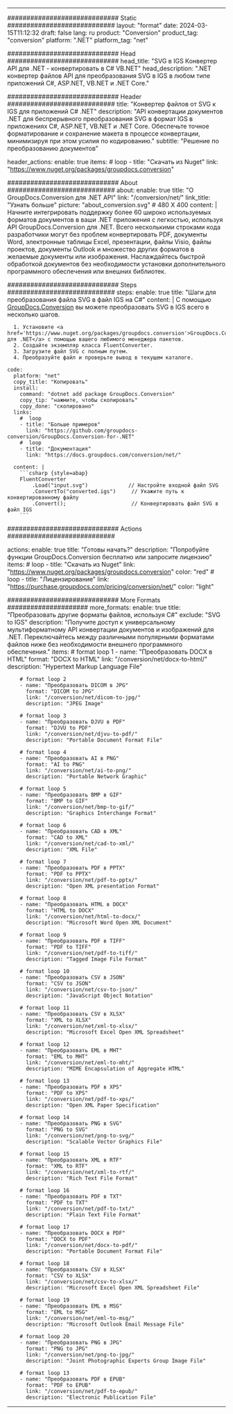  
---
############################# Static ############################
layout: "format"
date: 2024-03-15T11:12:32
draft: false
lang: ru
product: "Conversion"
product_tag: "conversion"
platform: ".NET"
platform_tag: "net"

############################# Head #############################
head_title: "SVG в IGS Конвертер API для .NET - конвертировать в C# VB.NET"
head_description: ".NET конвертер файлов API для преобразования SVG в IGS в любом типе приложений C#, ASP.NET, VB.NET и .NET Core."

############################# Header ############################
title: "Конвертер файлов от SVG к IGS для приложений C# .NET" 
description: "API конвертации документов .NET для беспрерывного преобразования SVG в формат IGS в приложениях C#, ASP.NET, VB.NET и .NET Core. Обеспечьте точное форматирование и сохранение макета в процессе конвертации, минимизируя при этом усилия по кодированию." 
subtitle: "Решение по преобразованию документов" 

header_actions:
  enable: true
  items:
    #  loop
    - title: "Скачать из Nuget"
      link: "https://www.nuget.org/packages/groupdocs.conversion"


############################# About ############################
about:
    enable: true
    title: "О GroupDocs.Conversion для .NET API"
    link: "/conversion/net/"
    link_title: "Узнать больше"
    picture: "about_conversion.svg" # 480 X 400
    content: |
      Начните интегрировать поддержку более 60 широко используемых форматов документов в ваши .NET приложения с легкостью, используя API GroupDocs.Conversion для .NET. Всего несколькими строками кода разработчики могут без проблем конвертировать PDF, документы Word, электронные таблицы Excel, презентации, файлы Visio, файлы проектов, документы Outlook и множество других форматов в желаемые документы или изображения. Наслаждайтесь быстрой обработкой документов без необходимости установки дополнительного программного обеспечения или внешних библиотек.


############################# Steps ############################
steps:
    enable: true
    title: "Шаги для преобразования файла SVG в файл IGS на C#" 
    content: |
      С помощью <a href='https://products.groupdocs.com/conversion/net/'>GroupDocs.Conversion</a> вы можете преобразовать SVG в IGS всего в несколько шагов.
      
      1. Установите <a href='https://www.nuget.org/packages/groupdocs.conversion'>GroupDocs.Conversion для .NET</a> с помощью вашего любимого менеджера пакетов. 
      2. Создайте экземпляр класса FluentConverter.  
      3. Загрузите файл SVG с полным путем. 
      4. Преобразуйте файл и проверьте вывод в текущем каталоге. 
   
    code:
      platform: "net"
      copy_title: "Копировать"
      install:
        command: "dotnet add package GroupDocs.Conversion"
        copy_tip: "нажмите, чтобы скопировать"
        copy_done: "скопировано"
      links:
        #  loop
        - title: "Больше примеров"
          link: "https://github.com/groupdocs-conversion/GroupDocs.Conversion-for-.NET"
        #  loop
        - title: "Документация"
          link: "https://docs.groupdocs.com/conversion/net/"
          
      content: |
        ```csharp {style=abap}
        FluentConverter
            .Load("input.svg")             // Настройте входной файл SVG
            .ConvertTo("converted.igs")     // Укажите путь к конвертированному файлу
            .Convert();                     // Конвертировать файл SVG в файл IGS        
        ```            

############################# Actions ############################

actions:
  enable: true
  title: "Готовы начать?"
  description: "Попробуйте функции GroupDocs.Conversion бесплатно или запросите лицензию"
  items:
    #  loop
    - title: "Скачать из Nuget"
      link: "https://www.nuget.org/packages/groupdocs.conversion"
      color: "red"
        #  loop
    - title: "Лицензирование"
      link: "https://purchase.groupdocs.com/pricing/conversion/net/"
      color: "light"


############################# More Formats #####################
more_formats:
    enable: true
    title: "Преобразовать другие форматы файлов, используя C#"
    exclude: "SVG to IGS"
    description: "Получите доступ к универсальному мультиформатному API конвертации документов и изображений для .NET. Переключайтесь между различными популярными форматами файлов ниже без необходимости внешнего программного обеспечения."
    items: 
        # format loop 1
        - name: "Преобразовать DOCX в HTML"
          format: "DOCX to HTML"
          link: "/conversion/net/docx-to-html/"
          description: "Hypertext Markup Language File" 

        # format loop 2
        - name: "Преобразовать DICOM в JPG" 
          format: "DICOM to JPG"
          link: "/conversion/net/dicom-to-jpg/"
          description: "JPEG Image" 

        # format loop 3
        - name: "Преобразовать DJVU в PDF"
          format: "DJVU to PDF"
          link: "/conversion/net/djvu-to-pdf/"
          description: "Portable Document Format File" 

        # format loop 4
        - name: "Преобразовать AI в PNG"
          format: "AI to PNG"
          link: "/conversion/net/ai-to-png/"
          description: "Portable Network Graphic" 

        # format loop 5
        - name: "Преобразовать BMP в GIF"
          format: "BMP to GIF"
          link: "/conversion/net/bmp-to-gif/"
          description: "Graphics Interchange Format"

        # format loop 6
        - name: "Преобразовать CAD в XML"
          format: "CAD to XML"
          link: "/conversion/net/cad-to-xml/"
          description: "XML File"

        # format loop 7
        - name: "Преобразовать PDF в PPTX"
          format: "PDF to PPTX"
          link: "/conversion/net/pdf-to-pptx/"
          description: "Open XML presentation Format"

        # format loop 8
        - name: "Преобразовать HTML в DOCX"
          format: "HTML to DOCX"
          link: "/conversion/net/html-to-docx/"
          description: "Microsoft Word Open XML Document"

        # format loop 9
        - name: "Преобразовать PDF в TIFF"
          format: "PDF to TIFF"
          link: "/conversion/net/pdf-to-tiff/"
          description: "Tagged Image File Format" 

        # format loop 10
        - name: "Преобразовать CSV в JSON" 
          format: "CSV to JSON"
          link: "/conversion/net/csv-to-json/"
          description: "JavaScript Object Notation" 

        # format loop 11
        - name: "Преобразовать CSV в XLSX" 
          format: "XML to XLSX"
          link: "/conversion/net/xml-to-xlsx/"
          description: "Microsoft Excel Open XML Spreadsheet"  
          
        # format loop 12
        - name: "Преобразовать EML в MHT"
          format: "EML to MHT"
          link: "/conversion/net/eml-to-mht/"
          description: "MIME Encapsulation of Aggregate HTML"  
              
        # format loop 13
        - name: "Преобразовать PDF в XPS"
          format: "PDF to XPS"
          link: "/conversion/net/pdf-to-xps/"
          description: "Open XML Paper Specification" 
          
        # format loop 14
        - name: "Преобразовать PNG в SVG"
          format: "PNG to SVG"
          link: "/conversion/net/png-to-svg/"
          description: "Scalable Vector Graphics File" 
          
        # format loop 15
        - name: "Преобразовать XML в RTF"
          format: "XML to RTF"
          link: "/conversion/net/xml-to-rtf/"
          description: "Rich Text File Format"
          
        # format loop 16
        - name: "Преобразовать PDF в TXT"
          format: "PDF to TXT"
          link: "/conversion/net/pdf-to-txt/"
          description: "Plain Text File Format"              
        
        # format loop 17
        - name: "Преобразовать DOCX в PDF"
          format: "DOCX to PDF"
          link: "/conversion/net/docx-to-pdf/"
          description: "Portable Document Format File"
 
        # format loop 18
        - name: "Преобразовать CSV в XLSX"
          format: "CSV to XLSX"
          link: "/conversion/net/csv-to-xlsx/"
          description: "Microsoft Excel Open XML Spreadsheet File"
 
        # format loop 19
        - name: "Преобразовать EML в MSG"
          format: "EML to MSG"
          link: "/conversion/net/eml-to-msg/"
          description: "Microsoft Outlook Email Message File"

        # format loop 20
        - name: "Преобразовать PNG в JPG"
          format: "PNG to JPG"
          link: "/conversion/net/png-to-jpg/"
          description: "Joint Photographic Experts Group Image File"

        # format loop 13
        - name: "Преобразовать PDF в EPUB"
          format: "PDF to EPUB"
          link: "/conversion/net/pdf-to-epub/"
          description: "Electronic Publication File"

---
